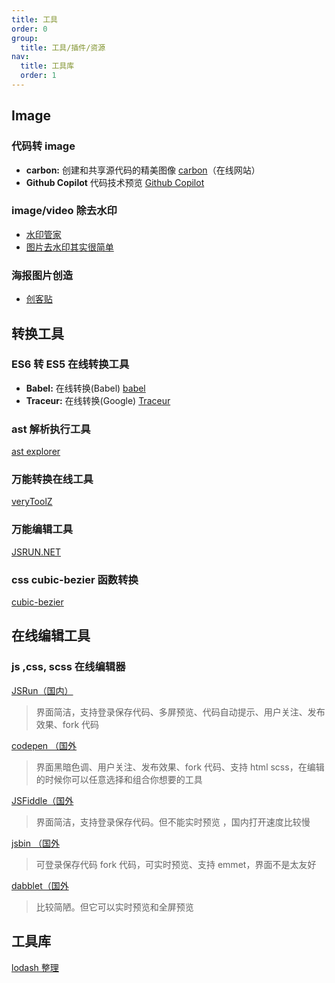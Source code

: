 ```yaml
---
title: 工具
order: 0
group:
  title: 工具/插件/资源
nav:
  title: 工具库
  order: 1
---
```


## Image

### 代码转 image

- **carbon:** 创建和共享源代码的精美图像 [carbon](https://carbon.now.sh/)（在线网站）
- **Github Copilot** 代码技术预览 [Github Copilot](https://copilot.github.com/)

### image/video 除去水印

- [水印管家](https://www.apowersoft.cn/online-watermark-remover)
- [图片去水印其实很简单](https://zhuanlan.zhihu.com/p/36804747)

### 海报图片创造

- [创客贴](https://www.chuangkit.com/designtools/designindex)

## 转换工具

### ES6 转 ES5 在线转换工具

- **Babel:** 在线转换(Babel) [babel](https://babeljs.io/repl/#?babili=false&evaluate=true&lineWrap=false&presets=es2015,react,stage-2&targets=&browsers=&builtIns=false&debug=false&code=)
- **Traceur:** 在线转换(Google) [Traceur](http://google.github.io/traceur-compiler/demo/repl.html#)

### ast 解析执行工具

[ast explorer](https://astexplorer.net/)

### 万能转换在线工具

[veryToolZ](https://verytoolz.com/)

### 万能编辑工具

[JSRUN.NET](https://jsrun.net/)

### css cubic-bezier 函数转换

[cubic-bezier](https://cubic-bezier.com/)

## 在线编辑工具

### js ,css, scss 在线编辑器

[JSRun（国内）](http://jsrun.net)

> 界面简洁，支持登录保存代码、多屏预览、代码自动提示、用户关注、发布效果、fork 代码

[codepen （国外](http://codepen.io)

> 界面黑暗色调、用户关注、发布效果、fork 代码、支持 html scss，在编辑的时候你可以任意选择和组合你想要的工具

[JSFiddle（国外](http://jsfiddle.net)

> 界面简洁，支持登录保存代码。但不能实时预览 ，国内打开速度比较慢

[jsbin （国外](http://jsbin.com)

> 可登录保存代码 fork 代码，可实时预览、支持 emmet，界面不是太友好

[dabblet（国外](http://dabblet.com)

> 比较简陋。但它可以实时预览和全屏预览

## 工具库

[lodash 整理](https://lichangwei.github.io/2016/09/06/lodash-functions/)
